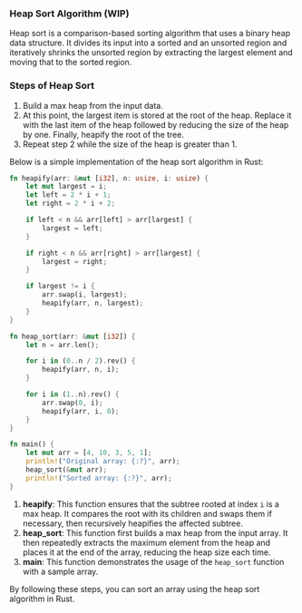 ### Heap Sort Algorithm (WIP)

Heap sort is a comparison-based sorting algorithm that uses a binary heap data structure. It divides its input into a sorted and an unsorted region and iteratively shrinks the unsorted region by extracting the largest element and moving that to the sorted region.

### Steps of Heap Sort

1. Build a max heap from the input data.
2. At this point, the largest item is stored at the root of the heap. Replace it with the last item of the heap followed by reducing the size of the heap by one. Finally, heapify the root of the tree.
3. Repeat step 2 while the size of the heap is greater than 1.

Below is a simple implementation of the heap sort algorithm in Rust:

```rust
fn heapify(arr: &mut [i32], n: usize, i: usize) {
    let mut largest = i;
    let left = 2 * i + 1;
    let right = 2 * i + 2;

    if left < n && arr[left] > arr[largest] {
        largest = left;
    }

    if right < n && arr[right] > arr[largest] {
        largest = right;
    }

    if largest != i {
        arr.swap(i, largest);
        heapify(arr, n, largest);
    }
}

fn heap_sort(arr: &mut [i32]) {
    let n = arr.len();

    for i in (0..n / 2).rev() {
        heapify(arr, n, i);
    }

    for i in (1..n).rev() {
        arr.swap(0, i);
        heapify(arr, i, 0);
    }
}

fn main() {
    let mut arr = [4, 10, 3, 5, 1];
    println!("Original array: {:?}", arr);
    heap_sort(&mut arr);
    println!("Sorted array: {:?}", arr);
}
```

1. **heapify**: This function ensures that the subtree rooted at index `i` is a max heap. It compares the root with its children and swaps them if necessary, then recursively heapifies the affected subtree.
2. **heap_sort**: This function first builds a max heap from the input array. It then repeatedly extracts the maximum element from the heap and places it at the end of the array, reducing the heap size each time.
3. **main**: This function demonstrates the usage of the `heap_sort` function with a sample array.

By following these steps, you can sort an array using the heap sort algorithm in Rust.